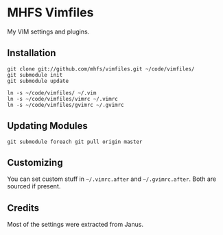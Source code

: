 MHFS Vimfiles
=============

My VIM settings and plugins.

Installation
------------

    git clone git://github.com/mhfs/vimfiles.git ~/code/vimfiles/
    git submodule init
    git submodule update

    ln -s ~/code/vimfiles/ ~/.vim
    ln -s ~/code/vimfiles/vimrc ~/.vimrc
    ln -s ~/code/vimfiles/gvimrc ~/.gvimrc

Updating Modules
----------------

    git submodule foreach git pull origin master

Customizing
-----------

You can set custom stuff in `~/.vimrc.after` and `~/.gvimrc.after`. Both are
sourced if present.

Credits
-------

Most of the settings were extracted from Janus.
